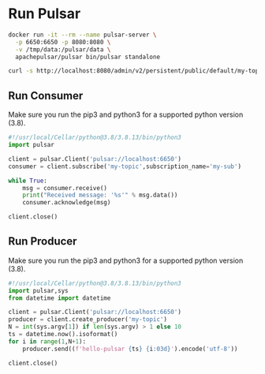 # Run Pulsar
```bash
docker run -it --rm --name pulsar-server \
  -p 6650:6650 -p 8080:8080 \
  -v /tmp/data:/pulsar/data \
  apachepulsar/pulsar bin/pulsar standalone

curl -s http://localhost:8080/admin/v2/persistent/public/default/my-topic/stats | python -m json.tool
```
## Run Consumer
Make sure you run the pip3 and python3 for a supported python version (3.8).
```python
#!/usr/local/Cellar/python@3.8/3.8.13/bin/python3
import pulsar

client = pulsar.Client('pulsar://localhost:6650')
consumer = client.subscribe('my-topic',subscription_name='my-sub')

while True:
    msg = consumer.receive()
    print("Received message: '%s'" % msg.data())
    consumer.acknowledge(msg)

client.close()
```

## Run Producer
Make sure you run the pip3 and python3 for a supported python version (3.8).
```python
#!/usr/local/Cellar/python@3.8/3.8.13/bin/python3
import pulsar,sys
from datetime import datetime

client = pulsar.Client('pulsar://localhost:6650')
producer = client.create_producer('my-topic')
N = int(sys.argv[1]) if len(sys.argv) > 1 else 10
ts = datetime.now().isoformat()
for i in range(1,N+1):
    producer.send((f'hello-pulsar {ts} {i:03d}').encode('utf-8'))

client.close()
```

